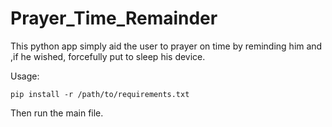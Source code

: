 # Prayer_Time_Remainder
This python app simply aid the user to prayer on time by reminding him and ,if he wished, forcefully put to sleep his device.

Usage:

`pip install -r /path/to/requirements.txt`

Then run the main file.
